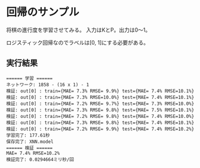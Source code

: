 回帰のサンプル
==============

将棋の進行度を学習させてみる。
入力はKとP。出力は0～1。

ロジスティック回帰なのでラベルは[0, 1]にする必要がある。



実行結果
--------

	====== 学習 ======
	ネットワーク: 1858 - (16 x 1) - 1
	検証: out[0] : train={MAE= 7.3% RMSE= 9.9%} test={MAE= 7.4% RMSE=10.1%}
	検証: out[0] : train={MAE= 7.3% RMSE=10.0%} test={MAE= 7.4% RMSE=10.1%}
	検証: out[0] : train={MAE= 7.2% RMSE= 9.7%} test={MAE= 7.3% RMSE=10.0%}
	検証: out[0] : train={MAE= 7.3% RMSE= 9.8%} test={MAE= 7.5% RMSE=10.1%}
	検証: out[0] : train={MAE= 7.2% RMSE= 9.8%} test={MAE= 7.4% RMSE=10.0%}
	検証: out[0] : train={MAE= 7.3% RMSE= 9.8%} test={MAE= 7.4% RMSE=10.1%}
	検証: out[0] : train={MAE= 7.2% RMSE= 9.9%} test={MAE= 7.4% RMSE=10.2%}
	学習完了: 177.61秒
	保存完了: XNN.model
	====== 検証 ======
	MAE= 7.4% RMSE=10.2%
	検証完了: 0.0294664ミリ秒/回
